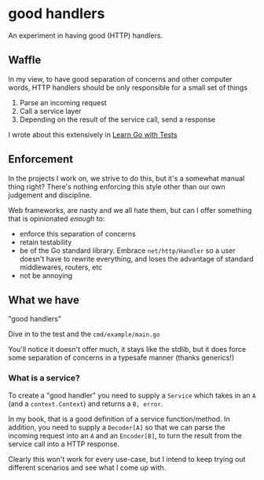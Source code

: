 # good handlers

An experiment in having good (HTTP) handlers.

## Waffle

In my view, to have good separation of concerns and other computer words, HTTP handlers should be only responsible for a small set of things

1. Parse an incoming request
2. Call a service layer
3. Depending on the result of the service call, send a response

I wrote about this extensively in [Learn Go with Tests](https://quii.gitbook.io/learn-go-with-tests/questions-and-answers/http-handlers-revisited)

## Enforcement

In the projects I work on, we strive to do this, but it's a somewhat manual thing right? There's nothing enforcing this style other than our own judgement and discipline. 

Web frameworks, are nasty and we all hate them, but can I offer something that is opinionated _enough_ to:
- enforce this separation of concerns
- retain testability
- be of the Go standard library. Embrace `net/http/Handler` so a user doesn't have to rewrite everything, and loses the advantage of standard middlewares, routers, etc
- not be annoying

## What we have

"good handlers"

Dive in to the test and the `cmd/example/main.go`

You'll notice it doesn't offer much, it stays like the stdlib, but it does force some separation of concerns in a typesafe manner (thanks generics!)

### What is a service?

To create a "good handler" you need to supply a `Service` which takes in an `A` (and a `context.Context`) and returns a `B, error`. 

In my book, that is a good definition of a service function/method. In addition, you need to supply a `Decoder[A]` so that we can parse the incoming request into an `A` and an `Encoder[B]`, to turn the result from the service call into a HTTP response.

Clearly this won't work for every use-case, but I intend to keep trying out different scenarios and see what I come up with. 